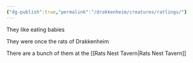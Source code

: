 ```yaml
---
{"dg-publish":true,"permalink":"/drakkenheim/creatures/ratlings/"}
---
```


They like eating babies

They were once the rats of Drakkenheim

There are a bunch of them at the [[Rats Nest Tavern\|Rats Nest Tavern]]
